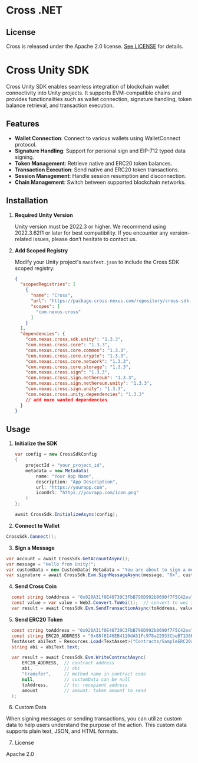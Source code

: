 # Cross .NET

## License

Cross is released under the Apache 2.0 license. [See LICENSE](/LICENSE) for details.

# Cross Unity SDK

Cross Unity SDK enables seamless integration of blockchain wallet connectivity into Unity projects. It supports EVM-compatible chains and provides functionalities such as wallet connection, signature handling, token balance retrieval, and transaction execution.

## Features

- **Wallet Connection**: Connect to various wallets using WalletConnect protocol.
- **Signature Handling**: Support for personal sign and EIP-712 typed data signing.
- **Token Management**: Retrieve native and ERC20 token balances.
- **Transaction Execution**: Send native and ERC20 token transactions.
- **Session Management**: Handle session resumption and disconnection.
- **Chain Management**: Switch between supported blockchain networks.

## Installation

1. **Required Unity Version**

   Unity version must be 2022.3 or higher. We recommend using 2022.3.62f1 or later for best compatibility.
   If you encounter any version-related issues, please don’t hesitate to contact us.

2. **Add Scoped Registry**

   Modify your Unity project's `manifest.json` to include the Cross SDK scoped registry:

   ```json
   {
     "scopedRegistries": [
       {
         "name": "Cross",
         "url": "https://package.cross-nexus.com/repository/cross-sdk-unity/",
         "scopes": [
           "com.nexus.cross"
         ]
       }
     ],
     "dependencies": {
       "com.nexus.cross.sdk.unity": "1.3.3",
       "com.nexus.cross.core": "1.3.3",
       "com.nexus.cross.core.common": "1.3.3",
       "com.nexus.cross.core.crypto": "1.3.3",
       "com.nexus.cross.core.network": "1.3.3",
       "com.nexus.cross.core.storage": "1.3.3",
       "com.nexus.cross.sign": "1.3.3",
       "com.nexus.cross.sign.nethereum": "1.3.3",
       "com.nexus.cross.sign.nethereum.unity": "1.3.3",
       "com.nexus.cross.sign.unity": "1.3.3",
       "com.nexus.cross.unity.dependencies": "1.3.3"
       // add more wanted dependencies
     }
   }

## Usage

1. **Initialize the SDK**

   ```csharp
   var config = new CrossSdkConfig
   {
       projectId = "your_project_id",
       metadata = new Metadata(
           name: "Your App Name",
           description: "App Description",
           url: "https://yourapp.com",
           iconUrl: "https://yourapp.com/icon.png"
       )
   };

   await CrossSdk.InitializeAsync(config);
   ```

2. **Connect to Wallet**

  ```csharp
  CrossSdk.Connect();
  ```

3. **Sign a Message**

  ```csharp
  var account = await CrossSdk.GetAccountAsync();
  var message = "Hello from Unity!";
  var customData = new CustomData{ Metadata = "You are about to sign a message. This is plain text type custom data." }
  var signature = await CrossSdk.Evm.SignMessageAsync(message, "0x", customData);   // use 0x for 2nd parameter in case of address is undefined
  ```

4. **Send Cross Coin**

  ```csharp
    const string toAddress = "0x920A31f0E48739C3FbB790D992b0690f7F5C42ea";  // receipient address
    const value = var value = Web3.Convert.ToWei(1);  // convert to wei to send 1 cross
    var result = await CrossSdk.Evm.SendTransactionAsync(toAddress, value, null, null); // data or custom data can be null
  ```

5. **Send ERC20 Token**

  ```csharp
    const string toAddress = "0x920A31f0E48739C3FbB790D992b0690f7F5C42ea";  // receipient address
    const string ERC20_ADDRESS = "0x88f8146EB4120dA51Fc978a22933CbeB71D8Bde6";  // ERC20 token contract address
    TextAsset abiText = Resources.Load<TextAsset>("Contracts/SampleERC20abi");  // JSON formatted abi for the token contract file
    string abi = abiText.text;

    var result = await CrossSdk.Evm.WriteContractAsync(
        ERC20_ADDRESS,  // contract address
        abi,            // abi
        "transfer",     // method name in contract code
        null,           // customData can be null
        toAddress,      // to: recepient address
        amount          // amount: token amount to send
    );
  ```

6. Custom Data

  When signing messages or sending transactions, you can utilize custom data to help users understand the purpose of the action. This custom data supports plain text, JSON, and HTML formats.​

7. License

  Apache 2.0
